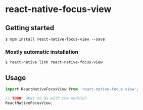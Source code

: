 # react-native-focus-view

## Getting started

`$ npm install react-native-focus-view --save`

### Mostly automatic installation

`$ react-native link react-native-focus-view`

## Usage
```javascript
import ReactNativeFocusView from 'react-native-focus-view';

// TODO: What to do with the module?
ReactNativeFocusView;
```

